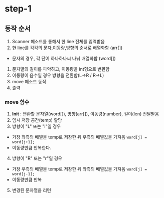 # step-1
## 동작 순서
1. Scanner 메소드를 통해서 한 line 전체를 입력받음
1. 한 line를 각각의 문자,이동량,방향의 순서로 배열화함 (arr[])
 - 문자의 경우, 각 단어 하나하나씨 나눠 배열화함 (word[])
1. 문자열의 길이를 파악하고, 이동량을 int형으로 변환함
1. 이동량이 음수일 경우 방향을 전환함(L→R / R→L)
1. move 메소드 동작
1. 출력

### move  함수
1. <strong>Init</strong> : 변환할 문자열(word[]), 방향(arr[]), 이동량(number), 길이(len) 전달받음
2. 임시 저장 공간(temp) 할당
3. 방향이 "L" 또는 "l"일 경우
 - 가장 좌측의 배열을 temp로 저장한 뒤 우측의 배열값을 가져옴 `word[j] = word[j+1];` 
 - 이동량만큼 반복한다.
4. 방향이 "R" 또는 "r"일 경우
 - 가장 우측의 배열을 temp로 저장한 뒤 좌측의 배열값을 가져옴  `word[j] = word[j-1];` 
 - 이동량만큼 반복
5. 변경된 문자열을 리턴